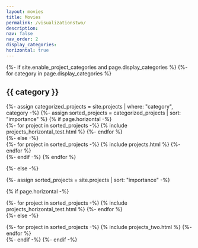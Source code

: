 ```yaml
---
layout: movies
title: Movies
permalink: /visualizationstwo/
description: 
nav: false
nav_order: 2
display_categories: 
horizontal: true
---
```


<!-- pages/projects.md -->
<div class="projects">
{%- if site.enable_project_categories and page.display_categories %}
  <!-- Display categorized projects -->
  {%- for category in page.display_categories %}
  <h2 class="category">{{ category }}</h2>
  {%- assign categorized_projects = site.projects | where: "category", category -%}
  {%- assign sorted_projects = categorized_projects | sort: "importance" %}
  <!-- Generate cards for each project -->
  {% if page.horizontal -%}
    <div class="row row-cols-2">
    {%- for project in sorted_projects -%}
      {% include projects_horizontal_test.html %}
    {%- endfor %}
    </div>
  {%- else -%}
  <div class="container">
    {%- for project in sorted_projects -%}
      {% include projects.html %}
    {%- endfor %}
  </div>
  {%- endif -%}
  {% endfor %}

{%- else -%}
<!-- Display projects without categories -->
  {%- assign sorted_projects = site.projects | sort: "importance" -%}
  <!-- Generate cards for each project -->
  {% if page.horizontal -%}
    <div class="row row-cols-2">
    {%- for project in sorted_projects -%}
      {% include projects_horizontal_test.html %}
    {%- endfor %}
    </div>
  {%- else -%}
  <div class="container">
    <div class="row row-cols-1">
    {%- for project in sorted_projects -%}
      {% include projects_two.html %}
    {%- endfor %}
    <div>
  </div>
  {%- endif -%}
{%- endif -%}
</div>
